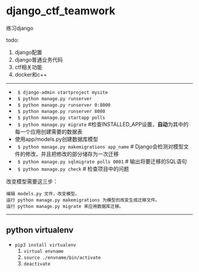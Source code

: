 # django_ctf_teamwork
练习django

todo:
1. django配置
2. django普通业务代码
3. ctf相关功能
4. docker和c++
----
+ `` $ django-admin startproject mysite``
+ `` $ python manage.py runserver``
+ `` $ python manage.py runserver 0:8000``
+ `` $ python manage.py runserver 8080``
+ `` $ python manage.py startapp polls``
+ `` $ python manage.py migrate`` #检查INSTALLED_APP设置，**自动**为其中的每一个应用创建需要的数据表
+ 使用app/models.py创建数据库模型
+ `` $ python manage.py makemigrations app_name`` # Django会检测对模型文件的修改，并且把修改的部分储存为一次迁移
+ `` $ python manage.py sqlmigrate polls 0001`` # 输出将要迁移的SQL语句
+ `` $ python manage.py check`` # 检查项目中的问题

改变模型需要这三步：

    编辑 models.py 文件，改变模型。
    运行 python manage.py makemigrations 为模型的改变生成迁移文件。
    运行 python manage.py migrate 来应用数据库迁移。

---
## python virtualenv
+ ``pip3 install virtualenv``
    1. ``virtual envname``
    2. ``source ./envname/bin/activate``
    3. ``deactivate``
